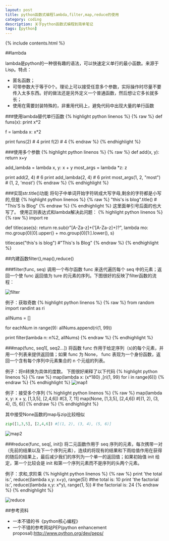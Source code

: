 ```yaml
---
layout: post
title: python函数式编程lambda,filter,map,reduce的使用
category: coding
description: 关于python函数式编程到简单笔记
tags: [python]
---
```


{% include contents.html %}

##lambda

lambda是python的一种很有趣的语法，可以快速定义单行的最小函数。来源于Lisp。特点：

 * 匿名函数；
 * 可带参数大于等于0个。理论上可以接受任意多个参数，实际操作时尽量不要传入太多东西。好的做法还是另外定义一个普通函数，然后想让它多长就多长；
 * 使用在需要封装特殊的，非重用代码上，避免代码中出现大量的单行函数

###使用lambda替代单行函数
{% highlight python linenos %}
{% raw %}
def funs(x):
    print x*2

f = lambda x: x*2

print funs(2) # 4
print f(2) # 4
{% endraw %}
{% endhighlight %}

###使用多个参数
{% highlight python linenos %}
{% raw %}
def add(x, y):
  return x+y

add_lambda = lambda x, y: x + y
most_args = lambda *z: z

print add(2, 4) # 6
print add_lambda(2, 4) # 6
print most_args(1, 2, "most") # (1, 2, 'most')
{% endraw %}
{% endhighlight %}

###实现str.title()功能
将句子中单词开始字符转成大写字母,剩余的字符都是小写的,但是
{% highlight python linenos %}
{% raw %}
"this's is blog".title() # "This'S Is Blog"
{% endraw %}
{% endhighlight %}
这里面单引号后面的也大写了。
使用正则表达式和lambda解决此问题：
{% highlight python linenos %}
{% raw %}
import re

def titlecase(s):
  return re.sub(r"[A-Za-z]+('[A-Za-z]+)?", lambda mo: mo.group(0)[0].upper() + mo.group(0)[1:].lower(), s)

titlecase("this's is blog") #"This's Is Blog"
{% endraw %}
{% endhighlight %}

##内建函数filter(),map(),reduce()

###filter(func, seq)
调用一个布尔函数 func 来迭代遍历每个 seq 中的元素；返回一个使 func 返回值为 ture 的元素的序列。下图很好的反映了filter函数的流程：

![filter][filter]

例子：获取奇数
{% highlight python linenos %}
{% raw %}
from random import randint as ri

allNums = []

for eachNum in range(9):
  allNums.append(ri(1, 99))

print filter(lambda n: n%2, allNums)
{% endraw %}
{% endhighlight %}

###map(func, seq1[, seq2...])
将函数 func 作用于给定序列（s)的每个元素，并用一个列表来提供返回值；如果 func 为 None， func 表现为一个身份函数，返回一个含有每个序列中元素集合的 n 个元组的列表。

例子：将π转换为具体的度数。
下图很好阐释了以下代码
{% highlight python linenos %}
{% raw %}
map(lambda x: (x*180) ,[ri(1, 99) for i in range(6)])
{% endraw %}
{% endhighlight %}
![map1][map1]

例子：接受多个序列
{% highlight python linenos %}
{% raw %}
map(lambda x, y: x + y, [1,3,5], [2,4,6]) #[3, 7, 11]
map(None, [1,3,5], [2,4,6]) #[(1, 2), (3, 4), (5, 6)]
{% endraw %}
{% endhighlight %}

其中接受None函数的map与zip比较相似

~~~ python
zip([1,3,5], [2,4,6]) #[(1, 2), (3, 4), (5, 6)]
~~~

![map2][map2]

###reduce(func, seq[, init])
将二元函数作用于 seq 序列的元素，每次携带一对（先前的结果以及下一个序列元素），连续的将现有的结果和下雨给值作用在获得的随后的结果上，最后减少我们的序列为一个单一的返回值；如果初始值 init 给定，第一个比较会是 init 和第一个序列元素而不是序列的头两个元素。

例子：求和,求阶乘
{% highlight python linenos %}
{% raw %}
print 'the total is:', reduce((lambda x,y: x+y), range(5)) #the total is: 10
print 'the factorial is:', reduce((lambda x,y: x*y), range(1, 5)) # the factorial is: 24
{% endraw %}
{% endhighlight %}

![reduce][reduce]

##参考资料
 * 一本不错的书《python核心编程》
 * 一个不错的参考网站PEP(python enhancement proposal):<http://www.python.org/dev/peps/>

[filter]: http://farm8.staticflickr.com/7425/9416185128_1e702ed691.jpg "filter"
[map2]: http://farm4.staticflickr.com/3768/9416185224_dd40a3df4b.jpg "map2"
[reduce]: http://farm3.staticflickr.com/2878/9413420619_8e03e9dd0d.jpg "reduce"
[map1]: http://farm6.staticflickr.com/5446/9416185390_433fdc5dd9.jpg "map1"
